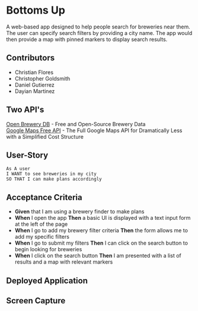 # Bottoms Up
A web-based app designed to help people search for breweries near them. The user can specify search filters by providing a city name. The app would then provide a map with pinned markers to display search results. 

## Contributors

- Christian Flores
- Christopher Goldsmith
- Daniel Gutierrez
- Dayian Martinez

## Two API's
[Open Brewery DB](https://www.openbrewerydb.org/) - Free and Open-Source Brewery Data <br>
[Google Maps Free API](https://rapidapi.com/unbundling-search-unbundling-search-default/api/google-maps28/details) - The Full Google Maps API for Dramatically Less with a Simplified Cost Structure



## User-Story
```
As A user 
I WANT to see breweries in my city 
SO THAT I can make plans accordingly 
```
   
## Acceptance Criteria

 - **Given** that I am using a brewery finder to make plans 
 - **When** I open the app **Then** a basic UI is displayed with a text input form at the left of the page 
 - **When** I go to add my brewery filter criteria **Then** the form allows me to add my specific filters 
 - **When** I go to submit my filters **Then** I can click on the search button to begin looking for breweries 
 - **When** I click on the search button **Then** I am presented with a list of results and a map with relevant markers 

## Deployed Application

## Screen Capture